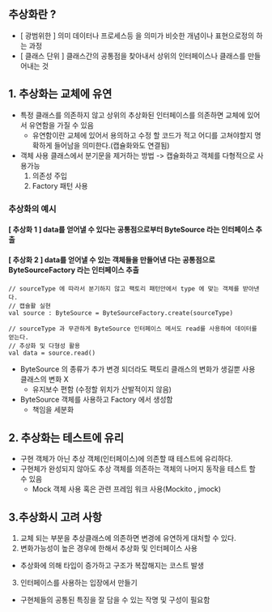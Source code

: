 
## 추상화란 ?

- [ 광범위한 ] 의미 데이터나 프로세스등 을 의미가 비슷한 개념이나 표현으로정의 하는 과정
- [ 클래스 단위 ] 클래스간의 공통점을 찾아내서 상위의 인터페이스나 클래스를 만들어내는 것

## 1. 추상화는 교체에 유연

- 특정 클래스를 의존하지 않고 상위의 추상화된 인터페이스를 의존하면 교체에 있어서 유연함을 가질 수 있음
    - 유연함이란 교체에 있어서 용의하고 수정 할 코드가 적고 어디를 고쳐야할지 명확하게 들어남을 의미한다.(캡슐화와도 연결됨)
- 객체 사용 클래스에서 분기문을 제거하는 방법 -> 캡슐화하고 객체를 다형적으로 사용가능
    1. 의존성 주입
    2. Factory 패턴 사용

### 추상화의 예시

#### [ 추상화 1 ] data를 얻어낼 수 있다는 공통점으로부터 ByteSource 라는 인터페이스 추출

#### [ 추상화 2 ] data를 얻어낼 수 있는 객체들을 만들어낸 다는 공통점으로 ByteSourceFactory 라는 인터페이스 추출

```
// sourceType 에 따라서 분기하지 않고 팩토리 패턴안에서 type 에 맞는 객체를 받아낸다.
// 캡슐활 실현
val source : ByteSource = ByteSourceFactory.create(sourceType)

// sourceType 과 무관하게 ByteSource 인터페이스 메서도 read를 사용하여 데이터를 얻는다.
// 추상화 및 다형성 활용
val data = source.read()

```

- ByteSource 의 종류가 추가 변경 되더라도 팩토리 클래스의 변화가 생길뿐 사용 클래스의 변화 X
    - 유지보수 편함 (수정할 위치가 산발적이지 않음)
- ByteSource 객체를 사용하고 Factory 에서 생성함
    - 책임을 세분화

## 2. 추상화는 테스트에 유리

- 구현 객체가 아닌 추상 객체(인터페이스)에 의존할 때 테스트에 유리하다.
- 구현체가 완성되지 않아도 추상 객체를 의존하는 객체의 나머지 동작을 테스트 할 수 있음
    - Mock 객체 사용 혹은 관련 프레임 워크 사용(Mockito , jmock)

## 3.추상화시 고려 사항

1. 교체 되는 부분을 추상클래스에 의존하면 변경에 유연하게 대처할 수 있다.
2. 변화가능성이 높은 경우에 한해서 추상화 및 인터페이스 사용

- 추상화에 의해 타입이 증가하고 구조가 복잡해지는 코스트 발생

3. 인터페이스를 사용하는 입장에서 만들기

- 구현체들의 공통된 특징을 잘 담을 수 있는 작명 및 구성이 필요함




